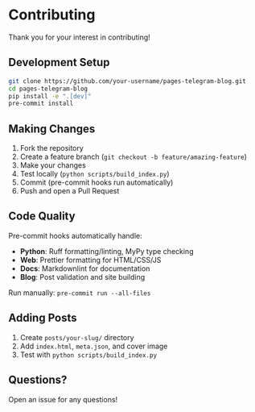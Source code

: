 # Contributing

Thank you for your interest in contributing!

## Development Setup

```bash
git clone https://github.com/your-username/pages-telegram-blog.git
cd pages-telegram-blog
pip install -e ".[dev]"
pre-commit install
```

## Making Changes

1. Fork the repository
2. Create a feature branch (`git checkout -b feature/amazing-feature`)
3. Make your changes
4. Test locally (`python scripts/build_index.py`)
5. Commit (pre-commit hooks run automatically)
6. Push and open a Pull Request

## Code Quality

Pre-commit hooks automatically handle:

- **Python**: Ruff formatting/linting, MyPy type checking
- **Web**: Prettier formatting for HTML/CSS/JS
- **Docs**: Markdownlint for documentation
- **Blog**: Post validation and site building

Run manually: `pre-commit run --all-files`

## Adding Posts

1. Create `posts/your-slug/` directory
2. Add `index.html`, `meta.json`, and cover image
3. Test with `python scripts/build_index.py`

## Questions?

Open an issue for any questions!
